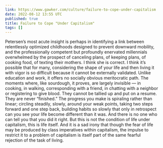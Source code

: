 ```yaml
---
link: https://www.gawker.com/culture/failure-to-cope-under-capitalism
date: 2022-08-12 13:55 UTC
published: true
title: Failure to Cope "Under Capitalism"
tags: []
---
```


Petersen’s most acute insight is perhaps in identifying a link between relentlessly optimized childhoods designed to prevent downward mobility, and the professionally competent but profoundly enervated millennials overwhelmed by the prospect of canceling plans, of keeping plans, of cooking food, of texting their mothers. I think she is correct. I think it’s possible that for many, considering the shape of your life and then living it with vigor is so difficult because it cannot be externally validated. Unlike education and work, it offers no socially obvious meritocratic path. The moments where, like sourdough, it proves, are largely invisible — in cooking, in walking, corresponding with a friend, in chatting with a neighbor or registering to give blood. They cannot be tallied up and put on a resume. They are never “finished.” The progress you make is spiraling rather than linear; circling steadily, slowly, around your weak points, taking two steps forward and one step back, building habits so slowly that only in retrospect can you see your life become different than it was. And there is no one who can tell you that you did it right. But this is not the condition of life under capitalism, this is life itself. And it is a sad irony that though the fear of life may be produced by class imperatives within capitalism, the impulse to restrict it to a problem of capitalism is itself part of the same fearful rejection of the task of living.
